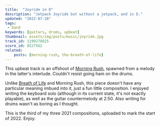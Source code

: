 ```yaml
---
title:  "Joyride in D"
description: "Jetpack Joyride but without a jetpack, and in D."
updated: "2022-07-28"
tags:
 - band
keywords: [guitars, drums, upbeat]
thumbnail: assets/img/posts/music/joyride.jpg
track_id: 1199278825
score_id: 8527562
related:
    posts: [morning-rush, the-breath-of-life]
---
```


This upbeat track is an offshoot of [Morning Rush](/posts/morning-rush/), spawned from a melody in the latter's interlude. Couldn't resist going ham on the drums.

Unlike [Breath of Life](/posts/the-breath-of-life/) and Morning Rush, this piece doesn't have any particular meaning imbued into it, just a fun little composition. I enjoyed writing the keyboard solo (although in its current state, it's not exactly playable), as well as the guitar countermelody at 2:50. Also writing for drums wasn't as boring as I thought.

This is the third of my three 2021 compositions, uploaded to mark the start of 2022. Enjoy.
